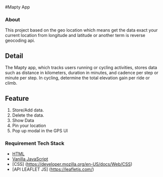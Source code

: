 #Mapty App

### About

This project based on the geo location which means get the data exact your current location from longitude and latitude or another term is reverse geocoding api.

## Detail
The Mapty app, which tracks users running or cycling activities, stores data such as distance in kilometers, duration in minutes, and cadence per step or minute per step. In cycling, determine the total elevation gain per ride or climb.


## Feature
1. Store/Add data.
2. Delete the data.
3. Show Data
4. Pin your location
5. Pop up modal in the GPS UI

### Requirement Tech Stack

- [HTML](https://developer.mozilla.org/en-US/docs/Web/HTML)
- [Vanilla JavaScript](https://developer.mozilla.org/en-US/docs/Web/javascript)
- [CSS] (https://developer.mozilla.org/en-US/docs/Web/CSS)
- [API LEAFLET JS] (https://leafletjs.com/)